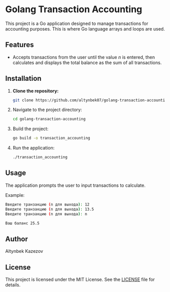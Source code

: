 # Golang Transaction Accounting

This project is a Go application designed to manage transactions for accounting purposes.
This is where Go language arrays and loops are used.

## Features

- Accepts transactions from the user until the value *n* is entered, then calculates and displays the total balance as the sum of all transactions.

## Installation

1. **Clone the repository:**

   ```bash
   git clone https://github.com/altynbek07/golang-transaction-accounting.git
   ```

2. Navigate to the project directory:
   ```bash
   cd golang-transaction-accounting
   ```

3. Build the project:
   ```bash
   go build -o transaction_accounting
   ```

4. Run the application:
   ```bash
   ./transaction_accounting
   ```

## Usage

The application prompts the user to input transactions to calculate.

Example:
```bash
Введите транзакцию (n для выхода): 12
Введите транзакцию (n для выхода): 13.5
Введите транзакцию (n для выхода): n

Ваш баланс 25.5
```

## Author
Altynbek Kazezov

## License
This project is licensed under the MIT License. See the [LICENSE](LICENSE) file for details.
